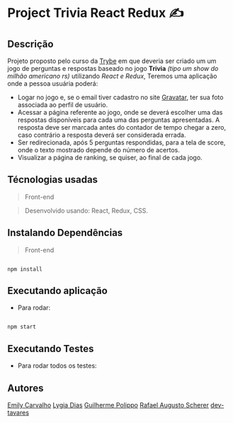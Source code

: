 
#  Project Trivia React Redux ✍
## Descrição

Projeto proposto pelo curso da  [Trybe](https://betrybe.com/)  em que deveria ser criado um um jogo de perguntas e respostas baseado no jogo  **Trivia**  _(tipo um show do milhão americano rs)_  utilizando  _React e Redux_, Teremos uma aplicação onde a pessoa usuária poderá:

-   Logar no jogo e, se o email tiver cadastro no site  [Gravatar](https://pt.gravatar.com/), ter sua foto associada ao perfil de usuário.
-   Acessar a página referente ao jogo, onde se deverá escolher uma das respostas disponíveis para cada uma das perguntas apresentadas. A resposta deve ser marcada antes do contador de tempo chegar a zero, caso contrário a resposta deverá ser considerada errada.
-   Ser redirecionada, após 5 perguntas respondidas, para a tela de score, onde o texto mostrado depende do número de acertos.
-   Visualizar a página de ranking, se quiser, ao final de cada jogo.

##  Técnologias usadas

>Front-end

> Desenvolvido usando: React, Redux, CSS.

##  Instalando Dependências

> Front-end

```

npm install

```

##  Executando aplicação

* Para rodar:

```

npm start

```

##  Executando Testes

* Para rodar todos os testes:

##  Autores
[Emily Carvalho](https://www.linkedin.com/in/emily-nilsen-carvalho/)
[Lygia Dias](https://www.linkedin.com/in/lygiiadias/)
[Guilherme Polippo](https://www.linkedin.com/in/guilhermepolippo/)
[Rafael Augusto Scherer](https://www.linkedin.com/in/rafael-augusto-scherer/)
[dev-tavares](https://github.com/dev-tavares)
